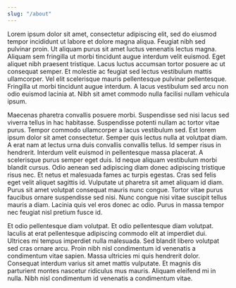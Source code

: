 ```yaml
---
slug: "/about"
---
```


Lorem ipsum dolor sit amet, consectetur adipiscing elit, sed do
eiusmod tempor incididunt ut labore et dolore magna aliqua. Feugiat
nibh sed pulvinar proin. Ut aliquam purus sit amet luctus venenatis
lectus magna. Aliquam sem fringilla ut morbi tincidunt augue interdum
velit euismod. Eget aliquet nibh praesent tristique. Lacus luctus
accumsan tortor posuere ac ut consequat semper. Et molestie ac feugiat
sed lectus vestibulum mattis ullamcorper. Vel elit scelerisque mauris
pellentesque pulvinar pellentesque. Fringilla ut morbi tincidunt augue
interdum. A lacus vestibulum sed arcu non odio euismod lacinia at.
Nibh sit amet commodo nulla facilisi nullam vehicula ipsum.

Maecenas pharetra convallis posuere morbi. Suspendisse sed nisi lacus
sed viverra tellus in hac habitasse. Suspendisse potenti nullam ac
tortor vitae purus. Tempor commodo ullamcorper a lacus vestibulum sed.
Est lorem ipsum dolor sit amet consectetur. Semper quis lectus nulla
at volutpat diam. A erat nam at lectus urna duis convallis convallis
tellus. Id semper risus in hendrerit. Interdum velit euismod in
pellentesque massa placerat. A scelerisque purus semper eget duis. Id
neque aliquam vestibulum morbi blandit cursus. Odio aenean sed
adipiscing diam donec adipiscing tristique risus nec. Et netus et
malesuada fames ac turpis egestas. Cras sed felis eget velit aliquet
sagittis id. Vulputate ut pharetra sit amet aliquam id diam. Purus sit
amet volutpat consequat mauris nunc congue. Tortor vitae purus
faucibus ornare suspendisse sed nisi. Nunc congue nisi vitae suscipit
tellus mauris a diam. Lacinia quis vel eros donec ac odio. Purus in
massa tempor nec feugiat nisl pretium fusce id.

Et odio pellentesque diam volutpat. Et odio pellentesque diam
volutpat. Iaculis at erat pellentesque adipiscing commodo elit at
imperdiet dui. Ultrices mi tempus imperdiet nulla malesuada. Sed
blandit libero volutpat sed cras ornare arcu. Proin nibh nisl
condimentum id venenatis a condimentum vitae sapien. Massa ultricies
mi quis hendrerit dolor. Consequat interdum varius sit amet mattis
vulputate. Et magnis dis parturient montes nascetur ridiculus mus
mauris. Aliquam eleifend mi in nulla. Nibh nisl condimentum id
venenatis a condimentum vitae.
